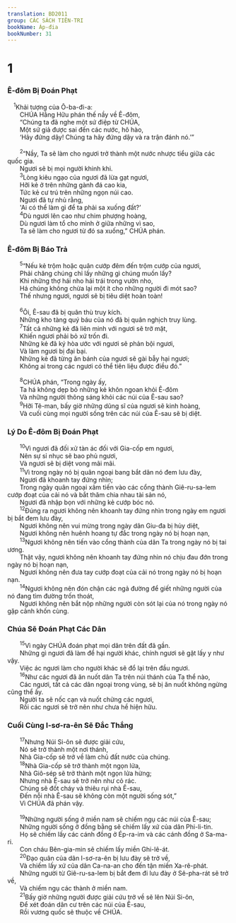 ```yaml
---
translation: BD2011
group: CÁC SÁCH TIÊN-TRI
bookName: Áp-đia 
bookNumber: 31
---
```


<div class="title"><h1>1</h1><h3>Ê-đôm Bị Ðoán Phạt</h3></div>
<span class="verse ap_1_1"> <sup>1</sup>Khải tượng của Ô-ba-đi-a:<br/>  CHÚA Hằng Hữu phán thế nầy về Ê-đôm,<br/>  “Chúng ta đã nghe một sứ điệp từ CHÚA,<br/>  Một sứ giả được sai đến các nước, hô hào,<br/>  ‘Hãy đứng dậy! Chúng ta hãy đứng dậy và ra trận đánh nó.’”<br/><br/></span>
<span class="verse ap_1_2">  <sup>2</sup>“Nầy, Ta sẽ làm cho ngươi trở thành một nước nhược tiểu giữa các quốc gia.<br/>  Ngươi sẽ bị mọi người khinh khi.<br/></span>
<span class="verse ap_1_3">  <sup>3</sup>Lòng kiêu ngạo của ngươi đã lừa gạt ngươi,<br/>  Hỡi kẻ ở trên những gành đá cao kia,<br/>  Tức kẻ cư trú trên những ngọn núi cao.<br/>  Ngươi đã tự nhủ rằng,<br/>  &#39;Ai có thể làm gì để ta phải sa xuống đất?’<br/></span>
<span class="verse ap_1_4">  <sup>4</sup>Dù ngươi lên cao như chim phượng hoàng,<br/>  Dù ngươi làm tổ cho mình ở giữa những vì sao,<br/>  Ta sẽ làm cho ngươi từ đó sa xuống,” CHÚA phán.<br/></span>
<div class="title"><h3>Ê-đôm Bị Báo Trả </h3></div>
<span class="verse ap_1_5">  <sup>5</sup>“Nếu kẻ trộm hoặc quân cướp đêm đến trộm cướp của ngươi,<br/>  Phải chăng chúng chỉ lấy những gì chúng muốn lấy?<br/>  Khi những thợ hái nho hái trái trong vườn nho,<br/>  Há chúng không chừa lại một ít cho những người đi mót sao?<br/>  Thế nhưng ngươi, ngươi sẽ bị tiêu diệt hoàn toàn!<br/><br/></span>
<span class="verse ap_1_6">  <sup>6</sup>Ôi, Ê-sau đã bị quân thù truy kích.<br/>  Những kho tàng quý báu của nó đã bị quân nghịch truy lùng.<br/></span>
<span class="verse ap_1_7">  <sup>7</sup>Tất cả những kẻ đã liên minh với ngươi sẽ trở mặt,<br/>  Khiến ngươi phải bỏ xứ trốn đi.<br/>  Những kẻ đã ký hòa ước với ngươi sẽ phản bội ngươi, <br/>  Và làm ngươi bị đại bại.<br/>  Những kẻ đã từng ăn bánh của ngươi sẽ gài bẫy hại ngươi;<br/>  Không ai trong các ngươi có thể tiên liệu được điều đó.”<br/><br/></span>
<span class="verse ap_1_8">  <sup>8</sup>CHÚA phán, “Trong ngày ấy,<br/>  Ta há không dẹp bỏ những kẻ khôn ngoan khỏi Ê-đôm <br/>  Và những người thông sáng khỏi các núi của Ê-sau sao?<br/></span>
<span class="verse ap_1_9">  <sup>9</sup>Hỡi Tê-man, bấy giờ những dũng sĩ của ngươi sẽ kinh hoàng,<br/>  Và cuối cùng mọi người sống trên các núi của Ê-sau sẽ bị diệt.<br/></span>
<div class="title"><h3>Lý Do Ê-đôm Bị Ðoán Phạt </h3></div>
<span class="verse ap_1_10">  <sup>10</sup>Vì ngươi đã đối xử tàn ác đối với Gia-cốp em ngươi,<br/>  Nên sự sỉ nhục sẽ bao phủ ngươi,<br/>  Và ngươi sẽ bị diệt vong mãi mãi.<br/></span>
<span class="verse ap_1_11">  <sup>11</sup>Vì trong ngày nó bị quân ngoại bang bắt dân nó đem lưu đày,<br/>  Ngươi đã khoanh tay đứng nhìn;<br/>  Trong ngày quân ngoại xâm tiến vào các cổng thành Giê-ru-sa-lem cướp đoạt của cải nó và bắt thăm chia nhau tài sản nó,<br/>  Ngươi đã nhập bọn với những kẻ cướp bóc nó.<br/></span>
<span class="verse ap_1_12">  <sup>12</sup>Ðúng ra ngươi không nên khoanh tay đứng nhìn trong ngày em ngươi bị bắt đem lưu đày,<br/>  Ngươi không nên vui mừng trong ngày dân Giu-đa bị hủy diệt,<br/>  Ngươi không nên huênh hoang tự đắc trong ngày nó bị hoạn nạn,<br/></span>
<span class="verse ap_1_13">  <sup>13</sup>Ngươi không nên tiến vào cổng thành của dân Ta trong ngày nó bị tai ương.<br/>  Thật vậy, ngươi không nên khoanh tay đứng nhìn nó chịu đau đớn trong ngày nó bị hoạn nạn,<br/>  Ngươi không nên đưa tay cướp đoạt của cải nó trong ngày nó bị hoạn nạn.<br/></span>
<span class="verse ap_1_14">  <sup>14</sup>Ngươi không nên đón chận các ngả đường để giết những người của nó đang tìm đường trốn thoát,<br/>  Ngươi không nên bắt nộp những người còn sót lại của nó trong ngày nó gặp cảnh khốn cùng.<br/></span>
<div class="title"><h3>Chúa Sẽ Ðoán Phạt Các Dân</h3></div>
<span class="verse ap_1_15">  <sup>15</sup>Vì ngày CHÚA đoán phạt mọi dân trên đất đã gần.<br/>  Những gì ngươi đã làm để hại người khác, chính ngươi sẽ gặt lấy y như vậy.<br/>  Việc ác ngươi làm cho người khác sẽ đổ lại trên đầu ngươi.<br/></span>
<span class="verse ap_1_16">  <sup>16</sup>Như các ngươi đã ăn nuốt dân Ta trên núi thánh của Ta thể nào,<br/>  Các ngươi, tất cả các dân ngoại trong vùng, sẽ bị ăn nuốt không ngừng cũng thể ấy.<br/>  Người ta sẽ nốc cạn và nuốt chửng các ngươi,<br/>  Rồi các ngươi sẽ trở nên như chưa hề hiện hữu.<br/></span>
<div class="title"><h3>Cuối Cùng I-sơ-ra-ên Sẽ Ðắc Thắng</h3></div>
<span class="verse ap_1_17">  <sup>17</sup>Nhưng Núi Si-ôn sẽ được giải cứu,<br/>  Nó sẽ trở thành một nơi thánh,<br/>  Nhà Gia-cốp sẽ trở về làm chủ đất nước của chúng.<br/></span>
<span class="verse ap_1_18">  <sup>18</sup>Nhà Gia-cốp sẽ trở thành một ngọn lửa,<br/>  Nhà Giô-sép sẽ trở thành một ngọn lửa hừng;<br/>  Nhưng nhà Ê-sau sẽ trở nên như cỏ rác.<br/>  Chúng sẽ đốt cháy và thiêu rụi nhà Ê-sau,<br/>  Ðến nỗi nhà Ê-sau sẽ không còn một người sống sót,”<br/>  Vì CHÚA đã phán vậy.<br/><br/></span>
<span class="verse ap_1_19">  <sup>19</sup>Những người sống ở miền nam sẽ chiếm ngụ các núi của Ê-sau;<br/>  Những người sống ở đồng bằng sẽ chiếm lấy xứ của dân Phi-li-tin.<br/>  Họ sẽ chiếm lấy các cánh đồng ở Ép-ra-im và các cánh đồng ở Sa-ma-ri.<br/>  Con cháu Bên-gia-min sẽ chiếm lấy miền Ghi-lê-át.<br/></span>
<span class="verse ap_1_20">  <sup>20</sup>Ðạo quân của dân I-sơ-ra-ên bị lưu đày sẽ trở về, <br/>  Và chiếm lấy xứ của dân Ca-na-an cho đến tận miền Xa-rê-phát.<br/>  Những người từ Giê-ru-sa-lem bị bắt đem đi lưu đày ở Sê-pha-rát sẽ trở về, <br/>  Và chiếm ngụ các thành ở miền nam.<br/></span>
<span class="verse ap_1_21">  <sup>21</sup>Bấy giờ những người được giải cứu trở về sẽ lên Núi Si-ôn, <br/>  Ðể xét đoán dân cư trên các núi của Ê-sau,<br/>  Rồi vương quốc sẽ thuộc về CHÚA.<br/></span>
